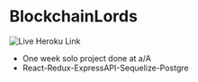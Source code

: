 # BlockchainLords
 ![Live Heroku Link](https://aa-theblockchainlord.herokuapp.com/)
* One week solo project done at a/A
* React-Redux-ExpressAPI-Sequelize-Postgre

